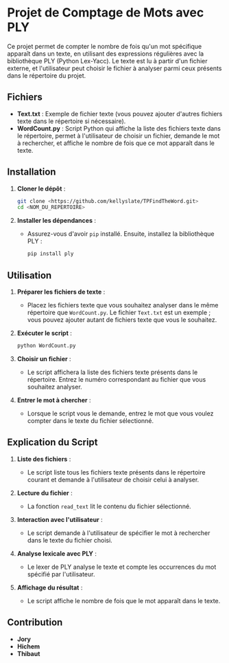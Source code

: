 # Projet de Comptage de Mots avec PLY

Ce projet permet de compter le nombre de fois qu'un mot spécifique apparaît dans un texte, en utilisant des expressions régulières avec la bibliothèque PLY (Python Lex-Yacc). Le texte est lu à partir d'un fichier externe, et l'utilisateur peut choisir le fichier à analyser parmi ceux présents dans le répertoire du projet.

## Fichiers

- **Text.txt** : Exemple de fichier texte (vous pouvez ajouter d'autres fichiers texte dans le répertoire si nécessaire).
- **WordCount.py** : Script Python qui affiche la liste des fichiers texte dans le répertoire, permet à l'utilisateur de choisir un fichier, demande le mot à rechercher, et affiche le nombre de fois que ce mot apparaît dans le texte.

## Installation

1. **Cloner le dépôt** :
    ```bash
    git clone <https://github.com/kellyslate/TPFindTheWord.git>
    cd <NOM_DU_REPERTOIRE>
    ```

2. **Installer les dépendances** :
    - Assurez-vous d'avoir `pip` installé. Ensuite, installez la bibliothèque PLY :
      ```bash
      pip install ply
      ```

## Utilisation

1. **Préparer les fichiers de texte** :
   - Placez les fichiers texte que vous souhaitez analyser dans le même répertoire que `WordCount.py`. Le fichier `Text.txt` est un exemple ; vous pouvez ajouter autant de fichiers texte que vous le souhaitez.

2. **Exécuter le script** :
    ```bash
    python WordCount.py
    ```

3. **Choisir un fichier** :
    - Le script affichera la liste des fichiers texte présents dans le répertoire. Entrez le numéro correspondant au fichier que vous souhaitez analyser.

4. **Entrer le mot à chercher** :
    - Lorsque le script vous le demande, entrez le mot que vous voulez compter dans le texte du fichier sélectionné.

## Explication du Script

1. **Liste des fichiers** :
    - Le script liste tous les fichiers texte présents dans le répertoire courant et demande à l'utilisateur de choisir celui à analyser.

2. **Lecture du fichier** :
    - La fonction `read_text` lit le contenu du fichier sélectionné.

3. **Interaction avec l'utilisateur** :
    - Le script demande à l'utilisateur de spécifier le mot à rechercher dans le texte du fichier choisi.

4. **Analyse lexicale avec PLY** :
    - Le lexer de PLY analyse le texte et compte les occurrences du mot spécifié par l'utilisateur.

5. **Affichage du résultat** :
    - Le script affiche le nombre de fois que le mot apparaît dans le texte.

## Contribution

- **Jory**
- **Hichem**
- **Thibaut**